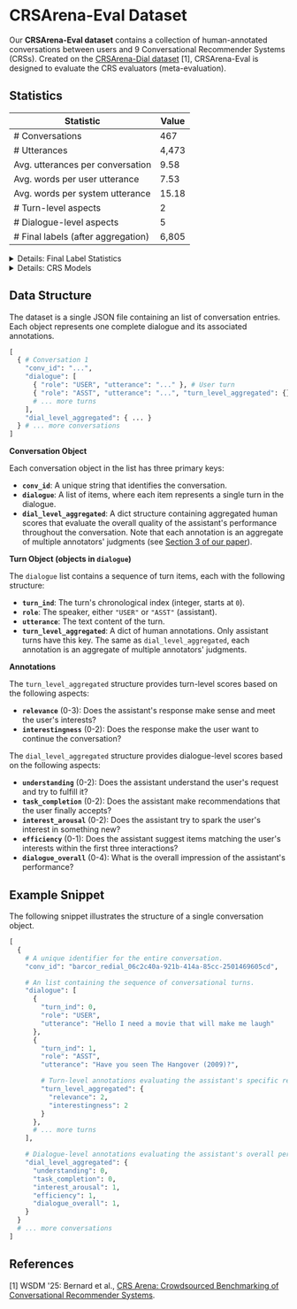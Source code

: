 # CRSArena-Eval Dataset

Our **CRSArena-Eval dataset** contains a collection of human-annotated conversations between users and 9 Conversational Recommender Systems (CRSs). Created on the [CRSArena-Dial dataset](https://github.com/iai-group/crsarena-dial) [1], CRSArena-Eval is designed to evaluate the CRS evaluators (meta-evaluation).

## Statistics

| Statistic                     | Value  |
|-------------------------------|--------|
| # Conversations                 | 467    |
| # Utterances                    | 4,473  |
| Avg. utterances per conversation | 9.58   |
| Avg. words per user utterance | 7.53   |
| Avg. words per system utterance | 15.18  |
| # Turn-level aspects            | 2      |
| # Dialogue-level aspects        | 5      |
| # Final labels (after aggregation) | 6,805  |



<details>
<summary>Details: Final Label Statistics</summary>

Here, we provide the statistics of the final human labels (after aggregation).

| Aspect   | Turn- or Dialogue-level | # Annotations |
|---------|------------------------|---------------|
| Understanding | Dialogue-level         | 467           |
| Task Completion | Dialogue-level         | 467           |
| Interest Arousal | Dialogue-level         | 467           |
| Efficiency | Dialogue-level         | 467           |
| Overall Impression | Dialogue-level         | 467           |
| Relevance | Turn-level             | 2,235         |
| Interestingness | Turn-level             | 2,235         |
| **Total**   |                        | **6,805**     |

</details>


<details>
<summary>Details: CRS Models</summary>

**CRSs**: CRSArena-Eval includes 9 CRSs: `chatgpt_redial`, `barcor_redial`, `unicrs_redial`, `crb-crs_redial`, `kbrd_redial`, `chatgpt_opendialkg`, `barcor_opendialkg`, `unicrs_opendialkg`, and `kbrd_opendialkg`. The CRS model is shown in `conv_id`. For the details of these CRSs, please refer to [Section 3 of our paper](https://arxiv.org/abs/2506.00314) or [Bernard et al. [1]](https://dl.acm.org/doi/10.1145/3701551.3704120).

</details>


## Data Structure

The dataset is a single JSON file containing an list of conversation entries. Each object represents one complete dialogue and its associated annotations.

```python
[
  { # Conversation 1
    "conv_id": "...",
    "dialogue": [
      { "role": "USER", "utterance": "..." }, # User turn
      { "role": "ASST", "utterance": "...", "turn_level_aggregated": {} }, # Only assistant turns have annotations
      # ... more turns
    ],
    "dial_level_aggregated": { ... }
  } # ... more conversations
]
```

**Conversation Object**

Each conversation object in the list has three primary keys:

*   **`conv_id`**: A unique string that identifies the conversation.
*   **`dialogue`**: A list of items, where each item represents a single turn in the dialogue.
*   **`dial_level_aggregated`**: A dict structure containing aggregated human scores that evaluate the overall quality of the assistant's performance throughout the conversation. Note that each annotation is an aggregate of multiple annotators' judgments (see [Section 3 of our paper](https://arxiv.org/abs/2506.00314)).

**Turn Object (objects in `dialogue`)**

The `dialogue` list contains a sequence of turn items, each with the following structure:

*   **`turn_ind`**: The turn's chronological index (integer, starts at `0`).
*   **`role`**: The speaker, either `"USER"` or `"ASST"` (assistant).
*   **`utterance`**: The text content of the turn.
*   **`turn_level_aggregated`**: A dict of human annotations. Only assistant turns have this key. The same as `dial_level_aggregated`, each annotation is an aggregate of multiple annotators' judgments.

**Annotations**

The `turn_level_aggregated` structure provides turn-level scores based on the following aspects:
*   **`relevance`** (0-3): Does the assistant's response make sense and meet the user's interests?
*   **`interestingness`** (0-2): Does the response make the user want to continue the conversation?

The `dial_level_aggregated` structure provides dialogue-level scores based on the following aspects:
*   **`understanding`** (0-2): Does the assistant understand the user's request and try to fulfill it?
*   **`task_completion`** (0-2): Does the assistant make recommendations that the user finally accepts?
*   **`interest_arousal`** (0-2): Does the assistant try to spark the user's interest in something new?
*   **`efficiency`** (0-1): Does the assistant suggest items matching the user's interests within the first three interactions?
*   **`dialogue_overall`** (0-4): What is the overall impression of the assistant's performance?

## Example Snippet

The following snippet illustrates the structure of a single conversation object.

```python
[
  {
    # A unique identifier for the entire conversation.
    "conv_id": "barcor_redial_06c2c40a-921b-414a-85cc-2501469605cd",

    # An list containing the sequence of conversational turns.
    "dialogue": [
      {
        "turn_ind": 0,
        "role": "USER",
        "utterance": "Hello I need a movie that will make me laugh"
      },
      {
        "turn_ind": 1,
        "role": "ASST",
        "utterance": "Have you seen The Hangover (2009)?",

        # Turn-level annotations evaluating the assistant's specific response.
        "turn_level_aggregated": {
          "relevance": 2,
          "interestingness": 2
        }
      },
      # ... more turns
    ],

    # Dialogue-level annotations evaluating the assistant's overall performance.
    "dial_level_aggregated": {
      "understanding": 0,
      "task_completion": 0,
      "interest_arousal": 1,
      "efficiency": 1,
      "dialogue_overall": 1,
    }
  }
  # ... more conversations
]
```

## References
[1] WSDM '25: Bernard et al., [CRS Arena: Crowdsourced Benchmarking of Conversational Recommender Systems](https://dl.acm.org/doi/10.1145/3701551.3704120).
